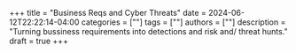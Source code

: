 +++
title = "Business Reqs and Cyber Threats"
date = 2024-06-12T22:22:14-04:00
categories = [""]
tags = [""]
authors = [""]
description = "Turning bussiness requirements into detections and risk and/ threat hunts."
draft = true
+++